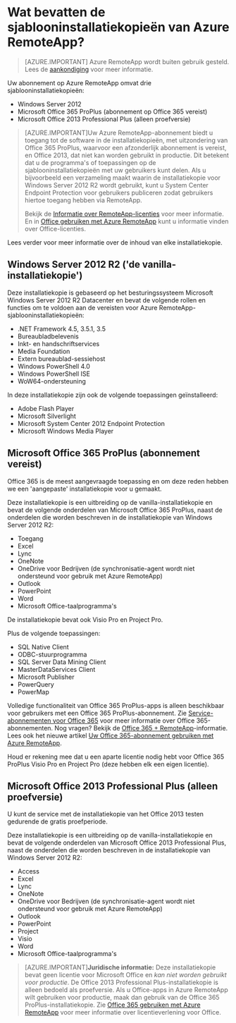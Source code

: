 <properties
    pageTitle="Wat bevatten de sjablooninstallatiekopieën van Azure RemoteApp? | Microsoft Azure"
    description="Meer informatie over de inhoud van de sjablooninstallatiekopieën die worden geleverd bij Azure RemoteApp."
    services="remoteapp"
    documentationCenter=""
    authors="lizap"
    manager="mbaldwin" />

<tags
    ms.service="remoteapp"
    ms.workload="compute"
    ms.tgt_pltfrm="na"
    ms.devlang="na"
    ms.topic="get-started-article"
    ms.date="08/15/2016"
    ms.author="elizapo" />

# Wat bevatten de sjablooninstallatiekopieën van Azure RemoteApp?

> [AZURE.IMPORTANT]
> Azure RemoteApp wordt buiten gebruik gesteld. Lees de [aankondiging](https://go.microsoft.com/fwlink/?linkid=821148) voor meer informatie.

Uw abonnement op Azure RemoteApp omvat drie sjablooninstallatiekopieën:


- Windows Server 2012
- Microsoft Office 365 ProPlus (abonnement op Office 365 vereist)
- Microsoft Office 2013 Professional Plus (alleen proefversie)

> [AZURE.IMPORTANT]Uw Azure RemoteApp-abonnement biedt u toegang tot de software in de installatiekopieën, met uitzondering van Office 365 ProPlus, waarvoor een afzonderlijk abonnement is vereist, en Office 2013, dat niet kan worden gebruikt in productie. Dit betekent dat u de programma's of toepassingen op de sjablooninstallatiekopieën met uw gebruikers kunt delen. Als u bijvoorbeeld een verzameling maakt waarin de installatiekopie voor Windows Server 2012 R2 wordt gebruikt, kunt u System Center Endpoint Protection voor gebruikers publiceren zodat gebruikers hiertoe toegang hebben via RemoteApp.
>
> Bekijk de [Informatie over RemoteApp-licenties](remoteapp-licensing.md) voor meer informatie. En in [Office gebruiken met Azure RemoteApp](remoteapp-o365.md) kunt u informatie vinden over Office-licenties.

Lees verder voor meer informatie over de inhoud van elke installatiekopie.

## Windows Server 2012 R2 ('de vanilla-installatiekopie')
Deze installatiekopie is gebaseerd op het besturingssysteem Microsoft Windows Server 2012 R2 Datacenter en bevat de volgende rollen en functies om te voldoen aan de vereisten voor Azure RemoteApp-sjablooninstallatiekopieën:


- .NET Framework 4.5, 3.5.1, 3.5
- Bureaubladbelevenis
- Inkt- en handschriftservices
- Media Foundation
- Extern bureaublad-sessiehost
- Windows PowerShell 4.0
- Windows PowerShell ISE
- WoW64-ondersteuning

In deze installatiekopie zijn ook de volgende toepassingen geïnstalleerd:

- Adobe Flash Player
- Microsoft Silverlight
- Microsoft System Center 2012 Endpoint Protection
- Microsoft Windows Media Player


## Microsoft Office 365 ProPlus (abonnement vereist)
Office 365 is de meest aangevraagde toepassing en om deze reden hebben we een 'aangepaste' installatiekopie voor u gemaakt.

Deze installatiekopie is een uitbreiding op de vanilla-installatiekopie en bevat de volgende onderdelen van Microsoft Office 365 ProPlus, naast de onderdelen die worden beschreven in de installatiekopie van Windows Server 2012 R2:


- Toegang
- Excel
- Lync
- OneNote
- OneDrive voor Bedrijven (de synchronisatie-agent wordt niet ondersteund voor gebruik met Azure RemoteApp)
- Outlook
- PowerPoint
- Word
- Microsoft Office-taalprogramma's

De installatiekopie bevat ook Visio Pro en Project Pro.

Plus de volgende toepassingen:

- SQL Native Client
- ODBC-stuurprogramma
- SQL Server Data Mining Client
- MasterDataServices Client
- Microsoft Publisher
- PowerQuery
- PowerMap


Volledige functionaliteit van Office 365 ProPlus-apps is alleen beschikbaar voor gebruikers met een Office 365 ProPlus-abonnement. Zie [Service-abonnementen voor Office 365](http://technet.microsoft.com/library/office-365-plan-options.aspx) voor meer informatie over Office 365-abonnementen. Nog vragen? Bekijk de [Office 365 + RemoteApp](remoteapp-o365.md)-informatie. Lees ook het nieuwe artikel [Uw Office 365-abonnement gebruiken met Azure RemoteApp](remoteapp-officesubscription.md).

Houd er rekening mee dat u een aparte licentie nodig hebt voor Office 365 ProPlus Visio Pro en Project Pro (deze hebben elk een eigen licentie).

## Microsoft Office 2013 Professional Plus (alleen proefversie)
U kunt de service met de installatiekopie van het Office 2013 testen gedurende de gratis proefperiode.

Deze installatiekopie is een uitbreiding op de vanilla-installatiekopie en bevat de volgende onderdelen van Microsoft Office 2013 Professional Plus, naast de onderdelen die worden beschreven in de installatiekopie van Windows Server 2012 R2:


- Access
- Excel
- Lync
- OneNote
- OneDrive voor Bedrijven (de synchronisatie-agent wordt niet ondersteund voor gebruik met Azure RemoteApp)
- Outlook
- PowerPoint
- Project
- Visio
- Word
- Microsoft Office-taalprogramma's

> [AZURE.IMPORTANT]**Juridische informatie:** Deze installatiekopie bevat geen licentie voor Microsoft Office en *kan niet worden gebruikt voor productie*. De Office 2013 Professional Plus-installatiekopie is alleen bedoeld als proefversie. Als u Office-apps in Azure RemoteApp wilt gebruiken voor productie, maak dan gebruik van de Office 365 ProPlus-installatiekopie. Zie [Office 365 gebruiken met Azure RemoteApp](remoteapp-o365.md) voor meer informatie over licentieverlening voor Office.



<!--HONumber=ago16_HO4-->


